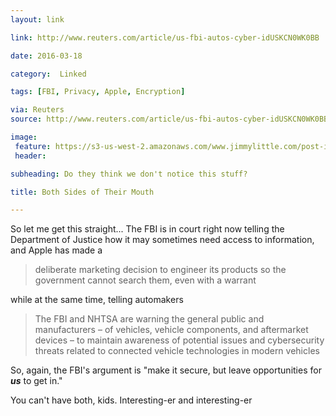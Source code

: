 ```yaml
---
layout: link

link: http://www.reuters.com/article/us-fbi-autos-cyber-idUSKCN0WK0BB

date: 2016-03-18

category:  Linked 

tags: [FBI, Privacy, Apple, Encryption]

via: Reuters
source: http://www.reuters.com/article/us-fbi-autos-cyber-idUSKCN0WK0BB

image:
 feature: https://s3-us-west-2.amazonaws.com/www.jimmylittle.com/post-images/FBI-header.png
 header:

subheading: Do they think we don't notice this stuff?

title: Both Sides of Their Mouth

---
```



So let me get this straight...  The FBI is in court right now telling the Department of Justice how it may sometimes need access to information, and Apple has made a 

> deliberate marketing decision to engineer its products so the government cannot search them, even with a warrant

<!-- more --> 
 
while at the same time, telling automakers 

> The FBI and NHTSA are warning the general public and manufacturers – of vehicles, vehicle components, and aftermarket devices – to maintain awareness of potential issues and cybersecurity threats related to connected vehicle technologies in modern vehicles  
  
So, again, the FBI's argument is "make it secure, but leave opportunities for ***us*** to get in."  

You can't have both, kids.  Interesting-er and interesting-er